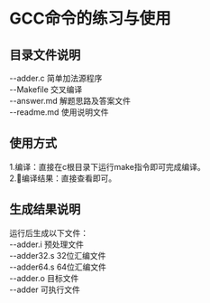 # GCC命令的练习与使用
## 目录文件说明
--adder.c 简单加法源程序   
--Makefile 交叉编译   
--answer.md 解题思路及答案文件   
--readme.md 使用说明文件
## 使用方式
1.编译：直接在c根目录下运行make指令即可完成编译。   
2.编译结果：直接查看即可。
## 生成结果说明
运行后生成以下文件：   
--adder.i 预处理文件   
--adder32.s 32位汇编文件   
--adder64.s 64位汇编文件   
--adder.o 目标文件   
--adder 可执行文件   
